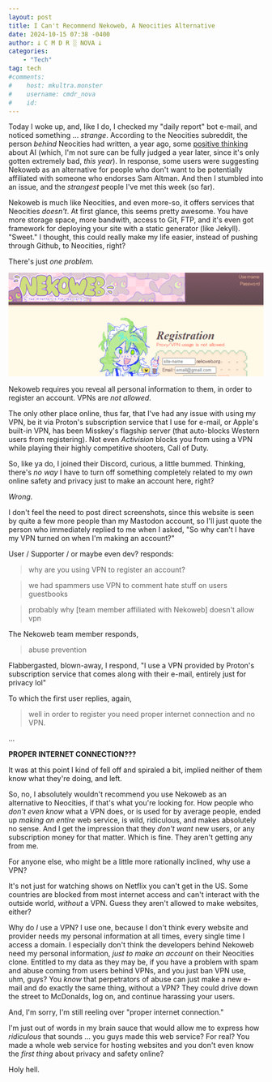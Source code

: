 ```yaml
---
layout: post
title: I Can't Recommend Nekoweb, A Neocities Alternative
date: 2024-10-15 07:38 -0400
author: 𐕣 C M D R ░ NOVA 𐕣
categories:
    - "Tech"
tag: tech
#comments:
#    host: mkultra.monster
#    username: cmdr_nova
#    id: 
---
```

Today I woke up, and, like I do, I checked my "daily report" bot e-mail, and noticed something ... *strange*. According to the Neocities subreddit, the person *behind* Neocities had written, a year ago, some <a href="https://kyledrake.com/writings/ai" target="_blank">positive thinking</a> about AI (which, I'm not sure can be fully judged a year later, since it's only gotten extremely bad, *this year*). In response, some users were suggesting Nekoweb as an alternative for people who don't want to be potentially affiliated with someone who endorses Sam Altman. And then I stumbled into an issue, and the *strangest* people I've met this week (so far).

Nekoweb is much like Neocities, and even more-so, it offers services that Neocities *doesn't*. At first glance, this seems pretty awesome. You have more storage space, more bandwith, access to Git, FTP, and it's even got framework for deploying your site with a static generator (like Jekyll). "Sweet." I thought, this could really make my life easier, instead of pushing through Github, to Neocities, right?

There's just *one problem.*

<img class="img-wrap" src="/img/posts/nekoweb/no-vpn.png">

Nekoweb requires you reveal all personal information to them, in order to register an account. VPNs are *not allowed*.

The only other place online, thus far, that I've had any issue with using my VPN, be it via Proton's subscription service that I use for e-mail, or Apple's built-in VPN, has been Misskey's flagship server (that auto-blocks Western users from registering). Not even *Activision* blocks you from using a VPN while playing their highly competitive shooters, Call of Duty.

So, like ya do, I joined their Discord, curious, a little bummed. Thinking, there's *no way* I have to turn off something completely related to my *own* online safety and privacy just to make an account here, right?

*Wrong.*

I don't feel the need to post direct screenshots, since this website is seen by quite a few more people than my Mastodon account, so I'll just quote the person who immediately replied to me when I asked, "So why can't I have my VPN turned on when I'm making an account?"

User / Supporter / or maybe even dev? responds:

>why are you using VPN to register an account?

>we had spammers use VPN to comment hate stuff on users guestbooks

>probably why [team member affiliated with Nekoweb] doesn't allow vpn

The Nekoweb team member responds,

>abuse prevention

Flabbergasted, blown-away, I respond, "I use a VPN provided by Proton's subscription service that comes along with their e-mail, entirely just for privacy lol"

To which the first user replies, again,

>well in order to register you need proper internet connection and no VPN.

...

**PROPER INTERNET CONNECTION???**

It was at this point I kind of fell off and spiraled a bit, implied neither of them know what they're doing, and left.

So, no, I absolutely wouldn't recommend you use Nekoweb as an alternative to Neocities, if that's what you're looking for. How people who *don't even know* what a VPN does, or is used for by average people, ended up *making an entire* web service, is wild, ridiculous, and makes absolutely no sense. And I get the impression that they *don't want* new users, or any subscription money for that matter. Which is fine. They aren't getting any from me.

For anyone else, who might be a little more rationally inclined, why use a VPN?

It's not just for watching shows on Netflix you can't get in the US. Some countries are blocked from most internet access and can't interact with the outside world, *without* a VPN. Guess they aren't allowed to make websites, either?

Why do *I* use a VPN? I use one, because I don't think every website and provider needs my personal information at all times, every single time I access a domain. I especially don't think the developers behind Nekoweb need my personal information, *just to make an account* on their Neocities clone. Entitled to my data as they may be, if you have a problem with spam and abuse coming from users behind VPNs, and you just ban VPN use, uhm, guys? You *know* that perpetrators of abuse can just make a new e-mail and do exactly the same thing, without a VPN? They could drive down the street to McDonalds, log on, and continue harassing your users.

And, I'm sorry, I'm still reeling over "proper internet connection."

I'm just out of words in my brain sauce that would allow me to express how *ridiculous* that sounds ... you guys made this web service? For real? You made a whole web service for hosting websites and you don't even know the *first thing* about privacy and safety online?

Holy hell.

